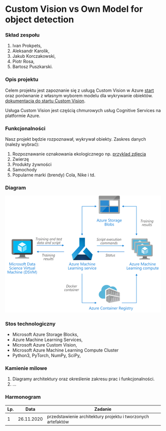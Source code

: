 # Custom Vision vs Own Model for object detection

### Skład zespołu
1. Ivan Prokpets,
2. Aleksandr Karolik,
3. Jakub Korczakowski,
4. Piotr Rosa,
5. Bartosz Puszkarski.

### Opis projektu
Celem projektu jest zapoznanie się z usługą Custom Vision w Azure [start](https://azure.microsoft.com/en-us/services/cognitive-services/custom-vision-service/) oraz porównanie z własnym wyborem modelu dla wykrywanie obiektów. [dokumentacja do startu Custom Vision](https://docs.microsoft.com/en-us/azure/cognitive-services/custom-vision-service/getting-started-build-a-classifier).

Usługa Custom Vision jest częścią chmurowych usług Cognitive Services na platformie Azure.

### Funkcjonalności
Nasz projekt będzie rozpoznawał, wykrywał obiekty.
Zaskres danych (należy wybrać):
  1. Rozpoznawanie oznakowania ekologicznego np. [przyklad zdjecia](https://www.spg-pack.com/blog/wp-content/uploads/2019/10/semitipo-1024x506-1024x506.jpg)
  2. Zwierzę
  3. Produkty żywności
  4. Samochody
  5. Popularne marki (brendy) Cola, Nike i td.
  
### Diagram
![alt text](wykres.png "Design")


### Stos technologiczny
- Microsoft Azure Storage Blocks,
- Azure Machine Learning Services,
- Microsoft Azure Custom Vision,
- Microsoft Azure Machine Learning Compute Cluster
- Python3, PyTorch, NumPy, SciPy,


### Kamienie milowe
1. Diagramy architektury oraz określenie zakresu prac i funkcjonalności.
2. ...

### Harmonogram

| Lp. | Data | Zadanie | 
| -------- | ------------- | ------------------------------------------------- |
| 1        | 26.11.2020          | przedstawienie architektury projektu i tworzonych artefaktów                                |
